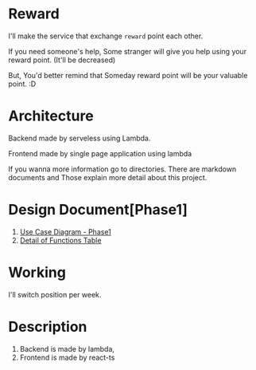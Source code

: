 # Reward

I'll make the service that exchange `reward` point each other.

If you need someone's help, Some stranger will give you help using your reward point. (It'll be decreased)

But, You'd better remind that Someday reward point will be your valuable point. :D

# Architecture

Backend made by serveless using Lambda.

Frontend made by single page application using lambda

If you wanna more information go to directories.
There are markdown documents and Those explain more detail about this project.

# Design Document[Phase1]

1. [Use Case Diagram - Phase1](https://raw.githubusercontent.com/drake-jin/reward/master/docs/usecase_diagram.jpg)
2. [Detail of Functions Table](https://docs.google.com/spreadsheets/d/10noo2FhJnNLAz3ABwFLMmTwkW0UsxsY0dShpiSlKfsk/edit?usp=sharing)

# Working

I'll switch position per week.

# Description

1. Backend is made by lambda,
2. Frontend is made by react-ts
